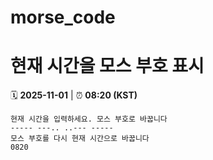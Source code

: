 # morse_code
# 현재 시간을 모스 부호 표시
<!-- MORSE_TIME_START -->
🗓️ **2025-11-01** | ⏰ **08:20 (KST)**

```
현재 시간을 입력하세요. 모스 부호로 바꿉니다
----- ---.. ..--- -----
모스 부호를 다시 현재 시간으로 바꿉니다
0820
```
<!-- MORSE_TIME_END -->

